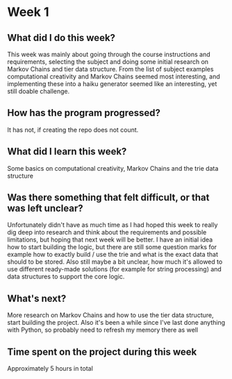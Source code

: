 # Week 1

## What did I do this week?

This week was mainly about going through the course instructions and requirements, selecting the subject and doing some initial research on Markov Chains and tier data structure. From the list of subject examples computational creativity and Markov Chains seemed most interesting, and implementing these into a haiku generator seemed like an interesting, yet still doable challenge.

## How has the program progressed?

It has not, if creating the repo does not count.

## What did I learn this week?

Some basics on computational creativity, Markov Chains and the trie data structure

## Was there something that felt difficult, or that was left unclear?

Unfortunately didn't have as much time as I had hoped this week to really dig deep into research and think about the requirements and possible limitations, but hoping that next week will be better. I have an initial idea how to start building the logic, but there are still some question marks for example how to exactly build / use the trie and what is the exact data that should to be stored. Also still maybe a bit unclear, how much it's allowed to use different ready-made solutions (for example for string processing) and data structures to support the core logic.

## What's next?

More research on Markov Chains and how to use the tier data structure, start building the project. Also it's been a while since I've last done anything with Python, so probably need to refresh my memory there as well

## Time spent on the project during this week

Approximately 5 hours in total
